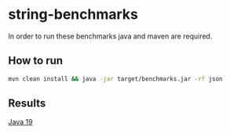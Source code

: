 # string-benchmarks

In order to run these benchmarks java and maven are required.

## How to run
```bash
mvn clean install && java -jar target/benchmarks.jar -rf json
```

## Results

[Java 19](https://jmh.morethan.io/?source=https://raw.githubusercontent.com/amirhadadi/string-benchmarks/main/jmh-result-java-19.json)